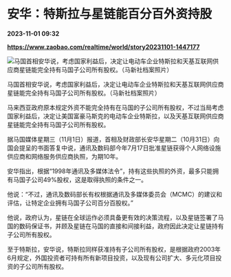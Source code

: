 # 安华：特斯拉与星链能百分百外资持股

**2023-11-01 09:32**

**https://www.zaobao.com/realtime/world/story20231101-1447177**

![马国首相安华说，考虑国家利益后，决定让电动车企业特斯拉和天基互联网供应商星链能完全持有马国子公司所有股权。（马新社档案照片）](https://static.zaobao.com/s3fs-public/styles/article_large_full/public/articles/2023/11/01/FW1337367KL0431102023DEWANRAKYAT_0.jpg?itok=JwLTdrFM "马国首相安华说，考虑国家利益后，决定让电动车企业特斯拉和天基互联网供应商星链能完全持有马国子公司所有股权。（马新社档案照片）")

马国首相安华说，考虑国家利益后，决定让电动车企业特斯拉和天基互联网供应商星链能完全持有马国子公司所有股权。（马新社档案照片）

马来西亚政府原本规定外资不能完全持有在马国的子公司所有股权，不过当局考虑国家利益后，决定让美国富豪马斯克的电动车企业特斯拉，以及天基互联网供应商星链能完全持有马国子公司所有股权。

据马国媒体星期三（11月1日）报道，首相及财政部长安华星期二（10月31日）向国会提呈的书面答复中说，通讯及数码部今年7月17日批准星链获得个人网络设施供应商和网络服务供应商执照，为期10年。

安华指出，根据“1998年通讯及多媒体法令”，持有这些执照的外资，最多只能拥有马国子公司49%股权，这是取得执照的条件之一。

他说：“不过，通讯及数码部长有权根据通讯及多媒体委员会（MCMC）的建议和评估，让特定企业拥有马国子公司百分百股权。”

他说，政府认为，星链在全球运作必须具备更有效的决策流程，以及星链签署了马国的数码保证书，并顾及星链在马国的直接和间接利益，政府因此决定让星链持有子公司所有股权。

至于特斯拉，安华说，特斯拉同样获准持有子公司所有股权，是根据政府2003年6月规定，外国投资者可持有所有新项目投资，以及现有公司扩大、多元化项目投资的子公司所有股权。